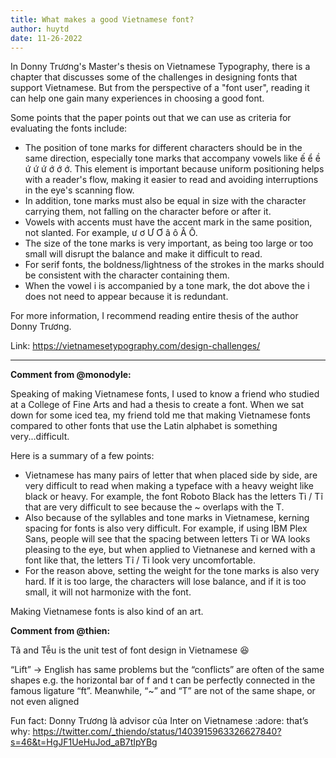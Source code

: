 ```yaml
---
title: What makes a good Vietnamese font?
author: huytd
date: 11-26-2022
---
```


In Donny Trương's Master's thesis on Vietnamese Typography, there is a chapter that discusses some of the challenges in designing fonts that support Vietnamese. But from the perspective of a "font user", reading it can help one gain many experiences in choosing a good font. 

Some points that the paper points out that we can use as criteria for evaluating the fonts include:

- The position of tone marks for different characters should be in the same direction, especially tone marks that accompany vowels like ế ể ề ứ ứ ứ ớ ớ ớ. This element is important because uniform positioning helps with a reader's flow, making it easier to read and avoiding interruptions in the eye's scanning flow. 
- In addition, tone marks must also be equal in size with the character carrying them, not falling on the character before or after it.
- Vowels with accents must have the accent mark in the same position, not slanted. For example, ư ơ Ư Ơ â ô Â Ô.
- The size of the tone marks is very important, as being too large or too small will disrupt the balance and make it difficult to read. 
- For serif fonts, the boldness/lightness of the strokes in the marks should be consistent with the character containing them. 
- When the vowel i is accompanied by a tone mark, the dot above the i does not need to appear because it is redundant.

For more information, I recommend reading entire thesis of the author Donny Trương. 

Link: https://vietnamesetypography.com/design-challenges/

---

**Comment from @monodyle:**

Speaking of making Vietnamese fonts, I used to know a friend who studied at a College of Fine Arts and had a thesis to create a font. When we sat down for some iced tea, my friend told me that making Vietnamese fonts compared to other fonts that use the Latin alphabet is something very...difficult. 

Here is a summary of a few points:

- Vietnamese has many pairs of letter that when placed side by side, are very difficult to read when making a typeface with a heavy weight like black or heavy. For example, the font Roboto Black has the letters Tì / Tĩ that are very difficult to see because the ~ overlaps with the T. 
- Also because of the syllables and tone marks in Vietnamese, kerning spacing for fonts is also very difficult. For example, if using IBM Plex Sans, people will see that the spacing between letters Ti or WA looks pleasing to the eye, but when applied to Vietnanese and kerned with a font like that, the letters Tĩ / Tỉ look very uncomfortable.
- For the reason above, setting the weight for the tone marks is also very hard. If it is too large, the characters will lose balance, and if it is too small, it will not harmonize with the font. 

Making Vietnamese fonts is also kind of an art. 

**Comment from @thien:**

Tã and Tễu is the unit test of font design in Vietnamese :laughing:

“Lift” -> English has same problems but the “conflicts” are often of the same shapes
e.g. the horizontal bar of f and t can be perfectly connected in the famous ligature “ft”. Meanwhile, “~” and “T” are not of the same shape, or not even aligned

Fun fact: Donny Trương là advisor của Inter on Vietnamese :adore: that’s why: https://twitter.com/_thiendo/status/1403915963326627840?s=46&t=HgJF1UeHuJod_aB7tIpYBg
